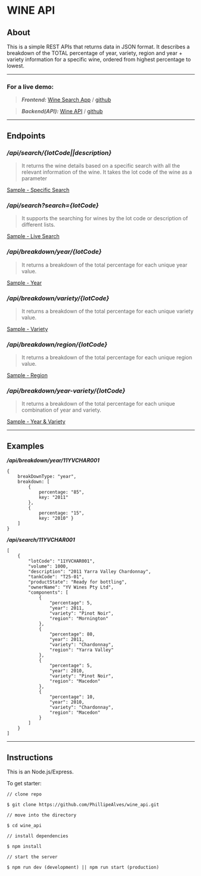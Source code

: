 # WINE API

## About

This is a simple REST APIs that returns data in JSON format. It describes a breakdown of the TOTAL percentage of year, variety, region and year + variety information for a specific wine, ordered from highest percentage to lowest.

---

### For a live demo:

> **_Frontend:_** [Wine Search App](http://wine-search.surge.sh/) / [github](https://github.com/PhillipeAlves/wine_react)

> **_Backend(API):_** [Wine API](https://fast-wave-08855.herokuapp.com/) / [github](https://github.com/PhillipeAlves/wine_api)

---

## Endpoints

### _/api/search/{lotCode||description}_

> It returns the wine details based on a specific search with all the relevant information of the wine. It takes the lot code of the wine as a parameter

[Sample - Specific Search](https://fast-wave-08855.herokuapp.com/api/search/11YVCHAR001)

### _/api/search?search={lotCode}_

> It supports the searching for wines by the lot code or description of different lists.

[Sample - Live Search](https://fast-wave-08855.herokuapp.com/api/search?search=11YVCHAR002)

### _/api/breakdown/year/{lotCode}_

> It returns a breakdown of the total percentage for each unique year value.

[Sample - Year](https://fast-wave-08855.herokuapp.com/api/breakdown/year/15MPPN002-VK)

### _/api/breakdown/variety/{lotCode}_

> It returns a breakdown of the total percentage for each unique variety value.

[Sample - Variety](https://fast-wave-08855.herokuapp.com/api/breakdown/variety/11YVCHAR002)

### _/api/breakdown/region/{lotCode}_

> It returns a breakdown of the total percentage for each unique region value.

[Sample - Region](https://fast-wave-08855.herokuapp.com/api/breakdown/region/15MPPN002-VK)

### _/api/breakdown/year-variety/{lotCode}_

> It returns a breakdown of the total percentage for each unique combination of year and variety.

[Sample - Year & Variety](https://fast-wave-08855.herokuapp.com/api/breakdown/year-variety/15MPPN002-VK)

---

## Examples

**_/api/breakdown/year/11YVCHAR001_**

```
{
    breakDownType: "year",
    breakdown: [
        {
            percentage: "85",
            key: "2011"
        },
        {
            percentage: "15",
            key: "2010" }
    ]
}
```

**_/api/search/11YVCHAR001_**

```
[
    {
        "lotCode": "11YVCHAR001",
        "volume": 1000,
        "description": "2011 Yarra Valley Chardonnay",
        "tankCode": "T25-01",
        "productState": "Ready for bottling",
        "ownerName": "YV Wines Pty Ltd",
        "components": [
            {
                "percentage": 5,
                "year": 2011,
                "variety": "Pinot Noir",
                "region": "Mornington"
            },
            {
                "percentage": 80,
                "year": 2011,
                "variety": "Chardonnay",
                "region": "Yarra Valley"
            },
            {
                "percentage": 5,
                "year": 2010,
                "variety": "Pinot Noir",
                "region": "Macedon"
            },
            {
                "percentage": 10,
                "year": 2010,
                "variety": "Chardonnay",
                "region": "Macedon"
            }
        ]
    }
]
```

---

## Instructions

This is an Node.js/Express.

To get starter:

```
// clone repo

$ git clone https://github.com/PhillipeAlves/wine_api.git

// move into the directory

$ cd wine_api

// install dependencies

$ npm install

// start the server

$ npm run dev (development) || npm run start (production)

```
